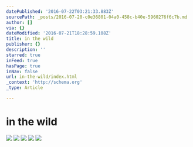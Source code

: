 ```yaml
---
datePublished: '2016-07-22T03:21:33.883Z'
sourcePath: _posts/2016-07-20-c0e36801-04a0-458c-b40e-5960276f6c7b.md
author: []
via: {}
dateModified: '2016-07-21T18:28:59.108Z'
title: in the wild
publisher: {}
description: ''
starred: true
inFeed: true
hasPage: true
inNav: false
url: in-the-wild/index.html
_context: 'http://schema.org'
_type: Article

---
```

# in the wild
![](https://s3-us-west-2.amazonaws.com/the-grid-img/p/b35b83a14a287cf15a49158ad2513ed21ed76bf2.jpg)
![](https://s3-us-west-2.amazonaws.com/the-grid-img/p/c458fddf483bf8556c475d0357dc987ce351ccfb.jpg)
![](https://s3-us-west-2.amazonaws.com/the-grid-img/p/0c2118eda796178ccf55a8bacd5d08f87b6a8b3d.jpg)
![](https://s3-us-west-2.amazonaws.com/the-grid-img/p/b5fcbac5d71463a00466e63949fc1b29dbc076d9.jpg)
![](https://the-grid-user-content.s3-us-west-2.amazonaws.com/1e1ad9a6-9e56-4aed-9692-ee39c9993164.jpg)